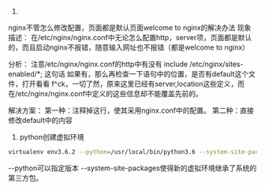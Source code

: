 1.
nginx不管怎么修改配置，页面都是默认页面welcome to nginx的解决办法
现象描述：
在/etc/nginx/nginx.conf中无论怎么配置http，server项，页面都是默认的，而且启动nginx不报错，随意输入网址也不报错（都是welcome to nginx）

分析：
注意/etc/nginx/nginx.conf的http中有没有
include /etc/nginx/sites-enabled/*;
这句话
如果有，那么再检查一下语句中的位置，是否有default这个文件，打开看看
f^ck，一切了然，原来这里已经有server,location这些定义，而在/etc/nginx/nginx.conf中定义的这些信息却不能覆盖先前的。

解决方案：
第一种：注释掉这行，使其采用nginx.conf中的配置。
第二种：直接修改default中的内容
1. python创建虚拟环境
```bash
virtualenv env3.6.2 --python=/usr/local/bin/python3.6 --system-site-packages
```
--python可以指定版本 --system-site-packages使得新的虚拟环境继承了系统的第三方包。
